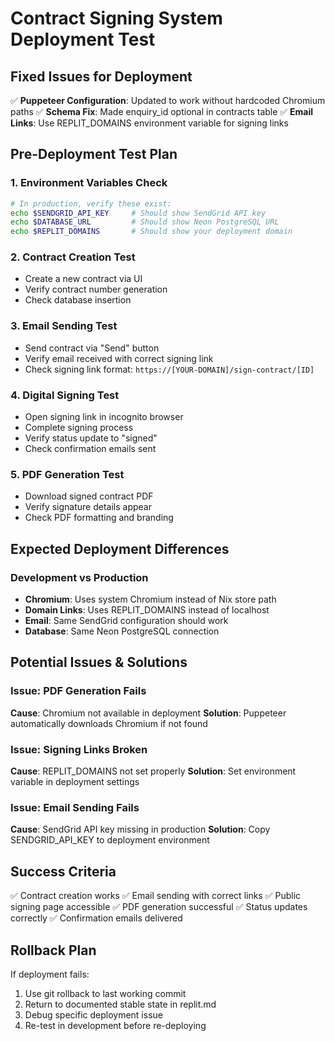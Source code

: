 # Contract Signing System Deployment Test

## Fixed Issues for Deployment
✅ **Puppeteer Configuration**: Updated to work without hardcoded Chromium paths
✅ **Schema Fix**: Made enquiry_id optional in contracts table
✅ **Email Links**: Use REPLIT_DOMAINS environment variable for signing links

## Pre-Deployment Test Plan

### 1. Environment Variables Check
```bash
# In production, verify these exist:
echo $SENDGRID_API_KEY     # Should show SendGrid API key
echo $DATABASE_URL         # Should show Neon PostgreSQL URL  
echo $REPLIT_DOMAINS       # Should show your deployment domain
```

### 2. Contract Creation Test
- Create a new contract via UI
- Verify contract number generation
- Check database insertion

### 3. Email Sending Test
- Send contract via "Send" button
- Verify email received with correct signing link
- Check signing link format: `https://[YOUR-DOMAIN]/sign-contract/[ID]`

### 4. Digital Signing Test
- Open signing link in incognito browser
- Complete signing process
- Verify status update to "signed"
- Check confirmation emails sent

### 5. PDF Generation Test
- Download signed contract PDF
- Verify signature details appear
- Check PDF formatting and branding

## Expected Deployment Differences

### Development vs Production
- **Chromium**: Uses system Chromium instead of Nix store path
- **Domain Links**: Uses REPLIT_DOMAINS instead of localhost
- **Email**: Same SendGrid configuration should work
- **Database**: Same Neon PostgreSQL connection

## Potential Issues & Solutions

### Issue: PDF Generation Fails
**Cause**: Chromium not available in deployment
**Solution**: Puppeteer automatically downloads Chromium if not found

### Issue: Signing Links Broken  
**Cause**: REPLIT_DOMAINS not set properly
**Solution**: Set environment variable in deployment settings

### Issue: Email Sending Fails
**Cause**: SendGrid API key missing in production
**Solution**: Copy SENDGRID_API_KEY to deployment environment

## Success Criteria
✅ Contract creation works
✅ Email sending with correct links
✅ Public signing page accessible
✅ PDF generation successful
✅ Status updates correctly
✅ Confirmation emails delivered

## Rollback Plan
If deployment fails:
1. Use git rollback to last working commit
2. Return to documented stable state in replit.md
3. Debug specific deployment issue
4. Re-test in development before re-deploying